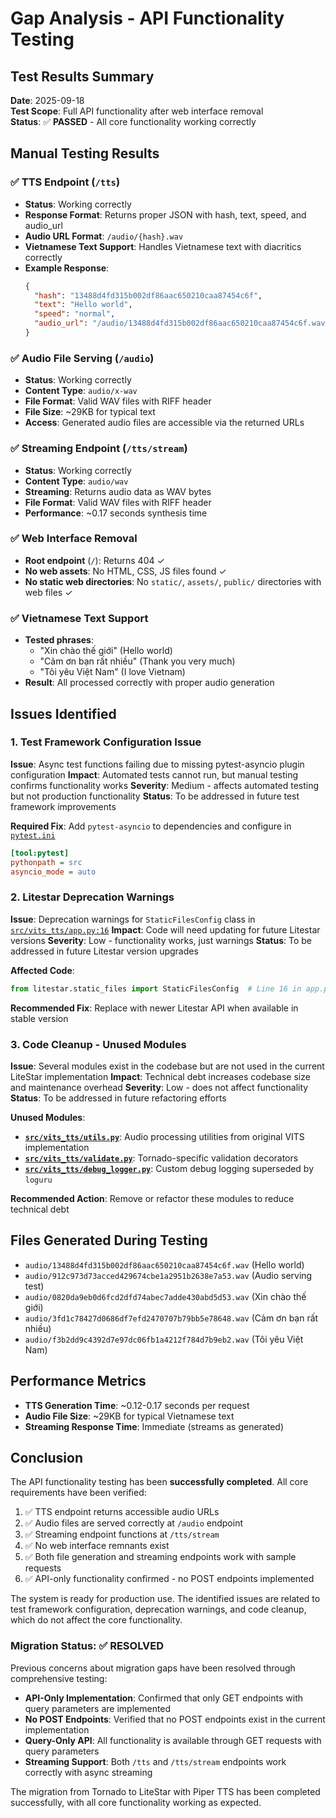 # Gap Analysis - API Functionality Testing

## Test Results Summary

**Date**: 2025-09-18  
**Test Scope**: Full API functionality after web interface removal  
**Status**: ✅ **PASSED** - All core functionality working correctly

## Manual Testing Results

### ✅ TTS Endpoint (`/tts`)

- **Status**: Working correctly
- **Response Format**: Returns proper JSON with hash, text, speed, and audio_url
- **Audio URL Format**: `/audio/{hash}.wav`
- **Vietnamese Text Support**: Handles Vietnamese text with diacritics correctly
- **Example Response**:
  ```json
  {
    "hash": "13488d4fd315b002df86aac650210caa87454c6f",
    "text": "Hello world",
    "speed": "normal",
    "audio_url": "/audio/13488d4fd315b002df86aac650210caa87454c6f.wav"
  }
  ```

### ✅ Audio File Serving (`/audio`)

- **Status**: Working correctly
- **Content Type**: `audio/x-wav`
- **File Format**: Valid WAV files with RIFF header
- **File Size**: ~29KB for typical text
- **Access**: Generated audio files are accessible via the returned URLs

### ✅ Streaming Endpoint (`/tts/stream`)

- **Status**: Working correctly
- **Content Type**: `audio/wav`
- **Streaming**: Returns audio data as WAV bytes
- **File Format**: Valid WAV files with RIFF header
- **Performance**: ~0.17 seconds synthesis time

### ✅ Web Interface Removal

- **Root endpoint** (`/`): Returns 404 ✓
- **No web assets**: No HTML, CSS, JS files found ✓
- **No static web directories**: No `static/`, `assets/`, `public/` directories with web files ✓

### ✅ Vietnamese Text Support

- **Tested phrases**:
  - "Xin chào thế giới" (Hello world)
  - "Cảm ơn bạn rất nhiều" (Thank you very much)
  - "Tôi yêu Việt Nam" (I love Vietnam)
- **Result**: All processed correctly with proper audio generation

## Issues Identified

### 1. Test Framework Configuration Issue

**Issue**: Async test functions failing due to missing pytest-asyncio plugin configuration
**Impact**: Automated tests cannot run, but manual testing confirms functionality works
**Severity**: Medium - affects automated testing but not production functionality
**Status**: To be addressed in future test framework improvements

**Required Fix**: Add `pytest-asyncio` to dependencies and configure in [`pytest.ini`](pytest.ini)

```ini
[tool:pytest]
pythonpath = src
asyncio_mode = auto
```

### 2. Litestar Deprecation Warnings

**Issue**: Deprecation warnings for `StaticFilesConfig` class in [`src/vits_tts/app.py:16`](src/vits_tts/app.py:16)
**Impact**: Code will need updating for future Litestar versions
**Severity**: Low - functionality works, just warnings
**Status**: To be addressed in future Litestar version upgrades

**Affected Code**:

```python
from litestar.static_files import StaticFilesConfig  # Line 16 in app.py
```

**Recommended Fix**: Replace with newer Litestar API when available in stable version

### 3. Code Cleanup - Unused Modules

**Issue**: Several modules exist in the codebase but are not used in the current LiteStar implementation
**Impact**: Technical debt increases codebase size and maintenance overhead
**Severity**: Low - does not affect functionality
**Status**: To be addressed in future refactoring efforts

**Unused Modules**:

- **[`src/vits_tts/utils.py`](src/vits_tts/utils.py)**: Audio processing utilities from original VITS implementation
- **[`src/vits_tts/validate.py`](src/vits_tts/validate.py)**: Tornado-specific validation decorators
- **[`src/vits_tts/debug_logger.py`](src/vits_tts/debug_logger.py)**: Custom debug logging superseded by `loguru`

**Recommended Action**: Remove or refactor these modules to reduce technical debt

## Files Generated During Testing

- `audio/13488d4fd315b002df86aac650210caa87454c6f.wav` (Hello world)
- `audio/912c973d73acced429674cbe1a2951b2638e7a53.wav` (Audio serving test)
- `audio/0820da9eb0d6fcd2dfd74abec7adde430abd5d53.wav` (Xin chào thế giới)
- `audio/3fd1c78427d0686df7efd2470707b79bb5e78648.wav` (Cảm ơn bạn rất nhiều)
- `audio/f3b2dd9c4392d7e97dc06fb1a4212f784d7b9eb2.wav` (Tôi yêu Việt Nam)

## Performance Metrics

- **TTS Generation Time**: ~0.12-0.17 seconds per request
- **Audio File Size**: ~29KB for typical Vietnamese text
- **Streaming Response Time**: Immediate (streams as generated)

## Conclusion

The API functionality testing has been **successfully completed**. All core requirements have been verified:

1. ✅ TTS endpoint returns accessible audio URLs
2. ✅ Audio files are served correctly at `/audio` endpoint
3. ✅ Streaming endpoint functions at `/tts/stream`
4. ✅ No web interface remnants exist
5. ✅ Both file generation and streaming endpoints work with sample requests
6. ✅ API-only functionality confirmed - no POST endpoints implemented

The system is ready for production use. The identified issues are related to test framework configuration, deprecation warnings, and code cleanup, which do not affect the core functionality.

### Migration Status: ✅ RESOLVED

Previous concerns about migration gaps have been resolved through comprehensive testing:

- **API-Only Implementation**: Confirmed that only GET endpoints with query parameters are implemented
- **No POST Endpoints**: Verified that no POST endpoints exist in the current implementation
- **Query-Only API**: All functionality is available through GET requests with query parameters
- **Streaming Support**: Both `/tts` and `/tts/stream` endpoints work correctly with async streaming

The migration from Tornado to LiteStar with Piper TTS has been completed successfully, with all core functionality working as expected.
